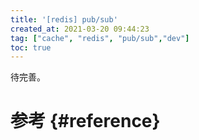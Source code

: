 ```yaml
---
title: '[redis] pub/sub'
created_at: 2021-03-20 09:44:23
tag: ["cache", "redis", "pub/sub","dev"]
toc: true
---
```


待完善。

# 参考 {#reference}